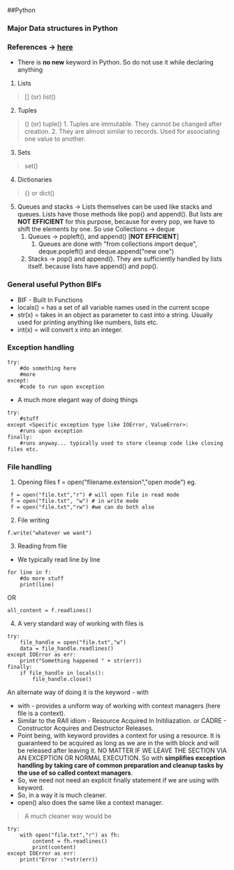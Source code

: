 ##Python

### Major Data structures in Python

### References -> [here](https://docs.python.org/3/tutorial/datastructures.html)

* There is **no new** keyword in Python. So do not use it while declaring anything

1. Lists  
> [] (or) list()
2. Tuples  
> () (or) tuple()
	1. Tuples are immutable. They cannot be changed after creation.
	2. They are almost similar to records. Used for associating one value to another.
3. Sets   
> set()
4. Dictionaries 
> {} or dict()
5. Queues and stacks -> Lists themselves can be used like stacks and queues. Lists have those methods like pop() and append(). But lists are **NOT EFFICIENT** for this purpose, because for every pop, we have to shift the elements by one. So use Collections -> deque
	1. Queues -> popleft(), and append() [**NOT EFFICIENT**]
		1. Queues are done with "from collections import deque",
		deque.popleft() and deque.append("new one")
	2. Stacks -> pop() and append(). They are sufficiently handled by lists itself. because lists have append() and pop().

### General useful Python BIFs
* BIF - Built In Functions
* locals() = has a set of all variable names used in the current scope
* str(x) = takes in an object as parameter to cast into a string. Usually used for printing anything like numbers, lists etc.
* int(x) = will convert x into an integer. 

### Exception handling

```
try:
	#do something here
	#more
except:
	#code to run upon exception
```
* A much more elegant way of doing things

```
try:
	#stuff
except <Specific exception type like IOError, ValueError>:
	#runs upon exception
finally:
	#runs anyway... typically used to store cleanup code like closing files etc.
```


### File handling
1. Opening files f = open("filename.extension","open mode")
eg.
```
 f = open("file.txt","r") # will open file in read mode
 f = open("file.txt", "w") # in write mode
 f = open("file.txt","rw") #we can do both also
 ```
2. File writing

```
f.write("whatever we want")
```

3. Reading from file
* We typically read line by line

```
for line in f:
	#do more stuff
	print(line)
```
OR
```
all_content = f.readlines()
```

4. A very standard way of working with files is

```
try:
	file_handle = open("file.txt","w")
	data = file_handle.readlines()
except IOError as err:
	print("Something happened " + str(err))
finally:
	if file_handle in locals():
		file_handle.close()
```

An alternate way of doing it is the keyword - with
* with - provides a uniform way of working with context managers (here file is a context).
* Similar to the RAII idiom - Resource Acquired In Initiliazation. or CADRE - Constructor Acquires and Destructor Releases.
* Point being, with keyword provides a context for using a resource. It is guaranteed to be acquired as long as we are in the with block and will be released after leaving it. NO MATTER IF WE LEAVE THE SECTION VIA AN EXCEPTION OR NORMAL EXECUTION. So with **simplifies exception handling by taking care of common preparation and cleanup tasks by the use of so called context managers**.
* So, we need not need an explicit finally statement if we are using with keyword.
* So, in a way it is much cleaner.
* open() also does the same like a context manager.

> A much cleaner way would be
```
try:
	with open("file.txt","r") as fh:
		content = fh.readlines()
		print(content)
except IOError as err:
	print("Error :"+str(err))
```



